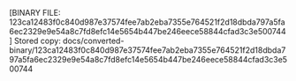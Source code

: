 [BINARY FILE: 123ca12483f0c840d987e37574fee7ab2eba7355e764521f2d18dbda797a5fa6ec2329e9e54a8c7fd8efc14e5654b447be246eece58844cfad3c3e500744]
Stored copy: docs/converted-binary/123ca12483f0c840d987e37574fee7ab2eba7355e764521f2d18dbda797a5fa6ec2329e9e54a8c7fd8efc14e5654b447be246eece58844cfad3c3e500744
